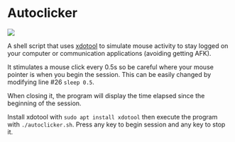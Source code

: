 # Autoclicker
![](https://user-images.githubusercontent.com/91064070/148106300-91d38df6-8f9c-47dc-9e2b-b8a084009722.png)

A shell script that uses [xdotool](https://manpages.ubuntu.com/manpages/trusty/man1/xdotool.1.html) to simulate mouse activity to stay logged on your computer or communication applications (avoiding getting AFK).

It stimulates a mouse click every 0.5s so be careful where your mouse pointer is when you begin the session. This can be easily changed by modifying line #26 ```sleep 0.5```.

When closing it, the program will display the time elapsed since the beginning of the session.

Install xdotool with ```sudo apt install xdotool``` then execute the program with ```./autoclicker.sh```. Press any key to begin session and any key to stop it.

